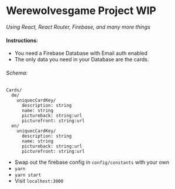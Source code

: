 # Werewolvesgame Project WIP

*Using React, React Router, Firebase, and many more things*

#### Instructions:
* You need a Firebase Database with Email auth enabled
* The only data you need in your Database are the cards. 

###### Schema:
 ```
 Cards/
   de/
     uniquecCardKey/
       description: string
       name: string
       pictureback: string:url
       picturefront: string:url
   en/
     uniquecCardKey/
       description: string
       name: string
       pictureback: string:url
       picturefront: string:url
```
* Swap out the firebase config in ```config/constants``` with your own
* ```yarn```
* ```yarn start```
* Visit ```localhost:3000```

